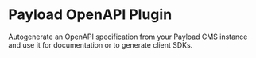 # Payload OpenAPI Plugin

Autogenerate an OpenAPI specification from your Payload CMS instance and use it for documentation or to generate client SDKs.
